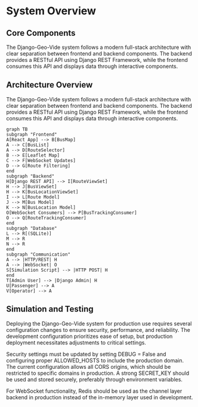 # System Overview

## Core Components

The Django-Geo-Vide system follows a modern full-stack architecture with clear separation between frontend and backend components. The backend provides a RESTful API using Django REST Framework, while the frontend consumes this API and displays data through interactive components.

## Architecture Overview

The Django-Geo-Vide system follows a modern full-stack architecture with clear separation between frontend and backend components. The backend provides a RESTful API using Django REST Framework, while the frontend consumes this API and displays data through interactive components.

```mermaid
graph TB
subgraph "Frontend"
A[React App] --> B[BusMap]
A --> C[BusList]
A --> D[RouteSelector]
B --> E[Leaflet Map]
C --> F[WebSocket Updates]
D --> G[Route Filtering]
end
subgraph "Backend"
H[Django REST API] --> I[RouteViewSet]
H --> J[BusViewSet]
H --> K[BusLocationViewSet]
I --> L[Route Model]
J --> M[Bus Model]
K --> N[BusLocation Model]
O[WebSocket Consumers] --> P[BusTrackingConsumer]
O --> Q[RouteTrackingConsumer]
end
subgraph "Database"
L --> R[(SQLite)]
M --> R
N --> R
end
subgraph "Communication"
A --> |HTTP/REST| H
A --> |WebSocket| O
S[Simulation Script] --> |HTTP POST| H
end
T[Admin User] --> |Django Admin| H
U[Passenger] --> A
V[Operator] --> A
```

## Simulation and Testing

Deploying the Django-Geo-Vide system for production use requires several configuration changes to ensure security, performance, and reliability. The development configuration prioritizes ease of setup, but production deployment necessitates adjustments to critical settings.

Security settings must be updated by setting DEBUG = False and configuring proper ALLOWED_HOSTS to include the production domain. The current configuration allows all CORS origins, which should be restricted to specific domains in production. A strong SECRET_KEY should be used and stored securely, preferably through environment variables.

For WebSocket functionality, Redis should be used as the channel layer backend in production instead of the in-memory layer used in development.
